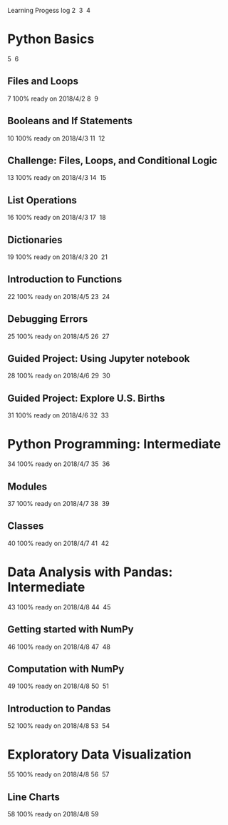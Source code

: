 Learning Progess log
2
​
3
​
4
# Python Basics
5
​
6
## Files and Loops
7
   100% ready on 2018/4/2
8
​
9
## Booleans and If Statements
10
   100% ready on 2018/4/3
11
​
12
## Challenge: Files, Loops, and Conditional Logic
13
   100% ready on 2018/4/3
14
​
15
## List Operations
16
   100% ready on 2018/4/3
17
​
18
## Dictionaries
19
   100% ready on 2018/4/3
20
​
21
## Introduction to Functions
22
   100% ready on 2018/4/5
23
​
24
## Debugging Errors
25
   100% ready on 2018/4/5
26
​
27
## Guided Project: Using Jupyter notebook
28
   100% ready on 2018/4/6
29
​
30
## Guided Project: Explore U.S. Births
31
   100% ready on 2018/4/6
32
​
33
# Python Programming: Intermediate
34
   100% ready on 2018/4/7
35
​
36
## Modules
37
   100% ready on 2018/4/7
38
​
39
## Classes
40
   100% ready on 2018/4/7
41
​
42
# Data Analysis with Pandas: Intermediate
43
   100% ready on 2018/4/8
44
​
45
## Getting started with NumPy
46
   100% ready on 2018/4/8
47
​
48
## Computation with NumPy
49
   100% ready on 2018/4/8
50
​
51
## Introduction to Pandas
52
   100% ready on 2018/4/8
53
​
54
# Exploratory Data Visualization
55
   100% ready on 2018/4/8
56
​
57
## Line Charts
58
   100% ready on 2018/4/8
59
​
